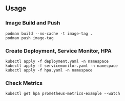## Usage

### Image Build and Push
```
podman build --no-cache -t image-tag .
podman push image-tag
```

### Create Deployment, Service Monitor, HPA
``` 
kubectl apply -f deployment.yaml -n namespace
kubectl apply -f servicemonitor.yaml -n namespace
kubectl apply -f hpa.yaml -n namespace
```

### Check Metrics
```
kubectl get hpa prometheus-metrics-example --watch
```
